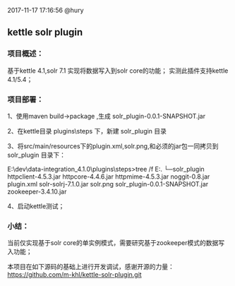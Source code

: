 2017-11-17 17:16:56 @hury

## kettle solr plugin

### 项目概述：
基于kettle 4.1,solr 7.1 实现将数据写入到solr core的功能；
实测此插件支持kettle 4.1/5.4；

### 项目部署：
1、使用maven build->package ,生成 solr_plugin-0.0.1-SNAPSHOT.jar

2、在kettle目录 plugins\steps 下，新建 solr_plugin 目录

3、将src/main/resources下的plugin.xml,solr.png,和必须的jar包一同拷贝到 solr_plugin 目录下：

E:\dev\data-integration_4.1.0\plugins\steps>tree /f
E:.
└─solr_plugin
        httpclient-4.5.3.jar
        httpcore-4.4.6.jar
        httpmime-4.5.3.jar
        noggit-0.8.jar
        plugin.xml
        solr-solrj-7.1.0.jar
        solr.png
        solr_plugin-0.0.1-SNAPSHOT.jar
        zookeeper-3.4.10.jar

4、启动kettle测试；

### 小结：
当前仅实现基于solr core的单实例模式，需要研究基于zookeeper模式的数据写入功能；

本项目在如下源码的基础上进行开发调试，感谢开源的力量：
https://github.com/m-khl/kettle-solr-plugin.git